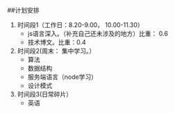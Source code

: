 ##计划安排
1. 时间段1（工作日：8.20-9.00， 10.00-11.30）
	* js语言深入。（补充自己还未涉及的地方）比重： 0.6
	* 技术博文。比重：0.4
2. 时间段2(周末： 集中学习。）
	* 算法
	* 数据结构
	* 服务端语言（node学习）
	* 设计模式
3. 时间段3(日常碎片）
	* 英语